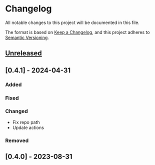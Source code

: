# Changelog

All notable changes to this project will be documented in this file.

The format is based on [Keep a Changelog](https://keepachangelog.com/en/1.0.0/),
and this project adheres to [Semantic Versioning](https://semver.org/spec/v2.0.0.html).

## [Unreleased]

## [0.4.1] - 2024-04-31

### Added

### Fixed

### Changed
- Fix repo path
- Update actions

### Removed

## [0.4.0] - 2023-08-31


[unreleased]: https://github.com/IslasGECI/hen_analyser/compare/v1.1.1...HEAD
[0.0.1]: https://github.com/IslasGECI/hen_analyser/releases/tag/v0.0.1
